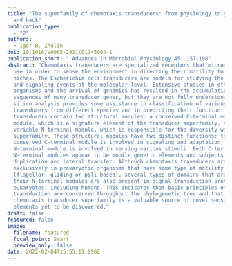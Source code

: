 ```yaml
---
title: "The superfamily of chemotaxis transducers: from physiology to genomics
  and back"
publication_types:
  - "2"
authors:
  - Igor B. Zhulin
doi: 10.1016/s0065-2911(01)45004-1
publication_short: " Advances in Microbial Physiology 45: 157-198"
abstract: "Chemotaxis transducers are specialized receptors that microorganisms
  use in order to sense the environment in directing their motility to favorable
  niches. The Escherichia coli transducers are models for studying the sensory
  and signaling events at the molecular level. Extensive studies in other
  organisms and the arrival of genomics has resulted in the accumulation of
  sequences of many transducer genes, but they are not fully understood. In
  silico analysis provides some assistance in classification of various
  transducers from different species and in predicting their function. All
  transducers contain two structural modules: a conserved C-terminal multidomain
  module, which is a signature element of the transducer superfamily, and a
  variable N-terminal module, which is responsible for the diversity within the
  superfamily. These structural modules have two distinct functions: the
  conserved C-terminal module is involved in signaling and adaptation, and the
  N-terminal module is involved in sensing various stimuli. Both C-terminal and
  N-terminal modules appear to be mobile genetic elements and subjects of
  duplication and lateral transfer. Although chemotaxis transducers are found
  exclusively in prokaryotic organisms that have some type of motility
  (flagellar, gliding or pili-based), several types of domains that are found in
  their N-terminal modules are also present in signal transduction proteins from
  eukaryotes, including humans. This indicates that basic principles of sensory
  transduction are conserved throughout the phylogenetic tree and that the
  chemotaxis transducer superfamily is a valuable source of novel sensory
  elements yet to be discovered."
draft: false
featured: false
image:
  filename: featured
  focal_point: Smart
  preview_only: false
date: 2022-02-04T15:55:11.890Z
---
```


